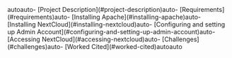  <!-- TOC -->autoauto- [Project Description](#project-description)auto- [Requirements](#requirements)auto- [Installing Apache](#installing-apache)auto- [Installing NextCloud](#installing-nextcloud)auto- [Configuring and setting up Admin Account](#configuring-and-setting-up-admin-account)auto- [Accessing NextCloud](#accessing-nextcloud)auto- [Challenges](#challenges)auto- [Worked Cited](#worked-cited)autoauto<!-- /TOC -->